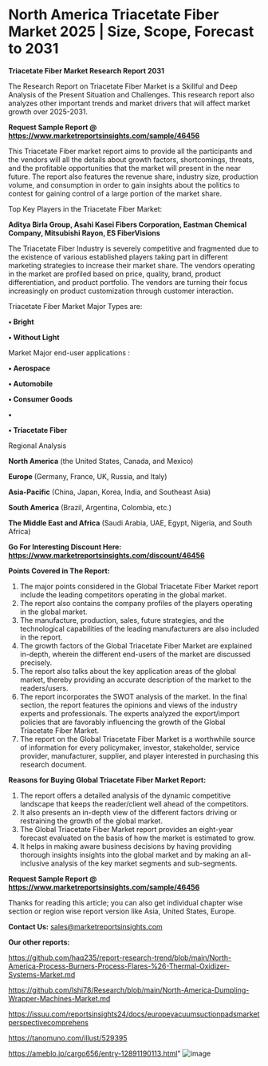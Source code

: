 # North America Triacetate Fiber Market 2025 | Size, Scope, Forecast to 2031

<strong>Triacetate Fiber Market Research Report 2031</strong>

The Research Report on Triacetate Fiber Market is a Skillful and Deep Analysis of the Present Situation and Challenges. This research report also analyzes other important trends and market drivers that will affect market growth over 2025-2031.

<strong>Request Sample Report @ <a href=https://www.marketreportsinsights.com/sample/46456>https://www.marketreportsinsights.com/sample/46456</a></strong>

This Triacetate Fiber market report aims to provide all the participants and the vendors will all the details about growth factors, shortcomings, threats, and the profitable opportunities that the market will present in the near future. The report also features the revenue share, industry size, production volume, and consumption in order to gain insights about the politics to contest for gaining control of a large portion of the market share.

Top Key Players in the Triacetate Fiber Market:

<strong>Aditya Birla Group, Asahi Kasei Fibers Corporation, Eastman Chemical Company, Mitsubishi Rayon, ES FiberVisions</strong>

The Triacetate Fiber Industry is severely competitive and fragmented due to the existence of various established players taking part in different marketing strategies to increase their market share. The vendors operating in the market are profiled based on price, quality, brand, product differentiation, and product portfolio. The vendors are turning their focus increasingly on product customization through customer interaction.

Triacetate Fiber Market Major Types are:

<strong>•  Bright

•  Without Light</strong>

Market Major end-user applications :

<strong>•  Aerospace

•  Automobile

•  Consumer Goods

•  

•  Triacetate Fiber</strong>

Regional Analysis

</u><strong><b>North America</b></strong> (the United States, Canada, and Mexico)

<strong><b>Europe </b></strong>(Germany, France, UK, Russia, and Italy)

<strong><b>Asia-Pacific</b></strong> (China, Japan, Korea, India, and Southeast Asia)

<strong><b>South America</b></strong> (Brazil, Argentina, Colombia, etc.)

<strong><b>The Middle East and Africa</b></strong> (Saudi Arabia, UAE, Egypt, Nigeria, and South Africa)

<strong>Go For Interesting Discount Here: <a href=https://www.marketreportsinsights.com/discount/46456>https://www.marketreportsinsights.com/discount/46456</a></strong>

<strong>Points Covered in The Report:</strong>
<ol>
  <li>The major points considered in the Global Triacetate Fiber Market report include the leading competitors operating in the global market.</li>
  <li>The report also contains the company profiles of the players operating in the global market.</li>
  <li>The manufacture, production, sales, future strategies, and the technological capabilities of the leading manufacturers are also included in the report.</li>
  <li>The growth factors of the Global Triacetate Fiber Market are explained in-depth, wherein the different end-users of the market are discussed precisely.</li>
  <li>The report also talks about the key application areas of the global market, thereby providing an accurate description of the market to the readers/users.</li>
  <li>The report incorporates the SWOT analysis of the market. In the final section, the report features the opinions and views of the industry experts and professionals. The experts analyzed the export/import policies that are favorably influencing the growth of the Global Triacetate Fiber Market.</li>
  <li>The report on the Global Triacetate Fiber Market is a worthwhile source of information for every policymaker, investor, stakeholder, service provider, manufacturer, supplier, and player interested in purchasing this research document.</li>
</ol>
<strong>Reasons for Buying Global Triacetate Fiber Market Report:</strong>

<ol>
  <li>The report offers a detailed analysis of the dynamic competitive landscape that keeps the reader/client well ahead of the competitors.</li>
  <li>It also presents an in-depth view of the different factors driving or restraining the growth of the global market.</li>
  <li>The Global Triacetate Fiber Market report provides an eight-year forecast evaluated on the basis of how the market is estimated to grow.</li>
  <li>It helps in making aware business decisions by having providing thorough insights insights into the global market and by making an all-inclusive analysis of the key market segments and sub-segments.</li>
</ol>
<strong>Request Sample Report @ <a href=https://www.marketreportsinsights.com/sample/46456>https://www.marketreportsinsights.com/sample/46456</a></strong>


Thanks for reading this article; you can also get individual chapter wise section or region wise report version like Asia, United States, Europe.

<strong>Contact Us:</strong>
sales@marketreportsinsights.com

<strong>Our other reports:</strong>

<a href=https://github.com/haq235/report-research-trend/blob/main/North-America-Process-Burners-Process-Flares-%26-Thermal-Oxidizer-Systems-Market.md>https://github.com/haq235/report-research-trend/blob/main/North-America-Process-Burners-Process-Flares-%26-Thermal-Oxidizer-Systems-Market.md</a>

<a href=https://github.com/Ishi78/Research/blob/main/North-America-Dumpling-Wrapper-Machines-Market.md>https://github.com/Ishi78/Research/blob/main/North-America-Dumpling-Wrapper-Machines-Market.md</a>

<a href=https://issuu.com/reportsinsights24/docs/europevacuumsuctionpadsmarketperspectivecomprehens>https://issuu.com/reportsinsights24/docs/europevacuumsuctionpadsmarketperspectivecomprehens</a>

<a href=https://tanomuno.com/illust/529395>https://tanomuno.com/illust/529395</a>

<a href=https://ameblo.jp/cargo656/entry-12891190113.html>https://ameblo.jp/cargo656/entry-12891190113.html</a>"
![image](https://github.com/user-attachments/assets/7cd02fad-321c-40ec-85a7-632284392f86)
